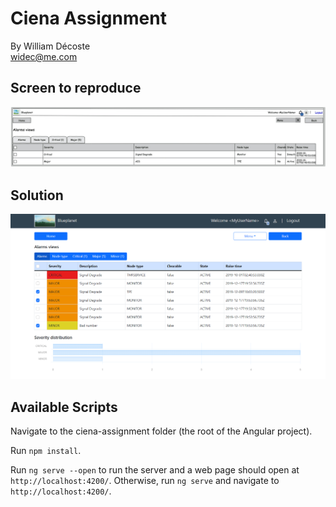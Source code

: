 # Ciena Assignment

By William Décoste \
<widec@me.com>

## Screen to reproduce

![Assignment](./screenshots/Assignment.png)

## Solution

![Solution](./screenshots/ScreenShot_WD.png)

## Available Scripts

Navigate to the ciena-assignment folder (the root of the Angular project).

Run `npm install`.

Run `ng serve --open` to run the server and a web page should open at `http://localhost:4200/`.
Otherwise, run `ng serve` and navigate to `http://localhost:4200/`.

